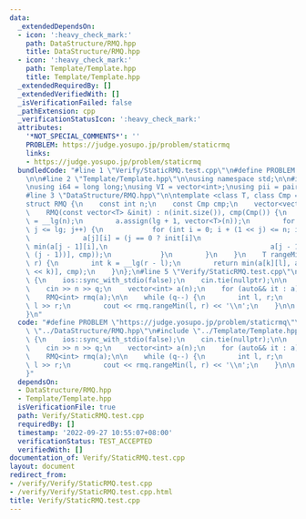 ```yaml
---
data:
  _extendedDependsOn:
  - icon: ':heavy_check_mark:'
    path: DataStructure/RMQ.hpp
    title: DataStructure/RMQ.hpp
  - icon: ':heavy_check_mark:'
    path: Template/Template.hpp
    title: Template/Template.hpp
  _extendedRequiredBy: []
  _extendedVerifiedWith: []
  _isVerificationFailed: false
  _pathExtension: cpp
  _verificationStatusIcon: ':heavy_check_mark:'
  attributes:
    '*NOT_SPECIAL_COMMENTS*': ''
    PROBLEM: https://judge.yosupo.jp/problem/staticrmq
    links:
    - https://judge.yosupo.jp/problem/staticrmq
  bundledCode: "#line 1 \"Verify/StaticRMQ.test.cpp\"\n#define PROBLEM \"https://judge.yosupo.jp/problem/staticrmq\"\
    \n\n#line 2 \"Template/Template.hpp\"\n\nusing namespace std;\n\n#include <bits/stdc++.h>\n\
    \nusing i64 = long long;\nusing VI = vector<int>;\nusing pii = pair<int, int>;\n\
    #line 3 \"DataStructure/RMQ.hpp\"\n\ntemplate <class T, class Cmp = less<T>>\n\
    struct RMQ {\n    const int n;\n    const Cmp cmp;\n    vector<vector<T>> a;\n\
    \    RMQ(const vector<T> &init) : n(init.size()), cmp(Cmp()) {\n        int lg\
    \ = __lg(n);\n        a.assign(lg + 1, vector<T>(n));\n        for (int j = 0;\
    \ j <= lg; j++) {\n            for (int i = 0; i + (1 << j) <= n; i++) {\n   \
    \             a[j][i] = (j == 0 ? init[i]\n                                  :\
    \ min(a[j - 1][i],\n                                        a[j - 1][i + (1 <<\
    \ (j - 1))], cmp));\n            }\n        }\n    }\n    T rangeMin(int l, int\
    \ r) {\n        int k = __lg(r - l);\n        return min(a[k][l], a[k][r - (1\
    \ << k)], cmp);\n    }\n};\n#line 5 \"Verify/StaticRMQ.test.cpp\"\n\nint main()\
    \ {\n    ios::sync_with_stdio(false);\n    cin.tie(nullptr);\n\n    int n, q;\n\
    \    cin >> n >> q;\n    vector<int> a(n);\n    for (auto&& it : a) cin >> it;\n\
    \    RMQ<int> rmq(a);\n\n    while (q--) {\n        int l, r;\n        cin >>\
    \ l >> r;\n        cout << rmq.rangeMin(l, r) << '\\n';\n    }\n\n    return 0;\n\
    }\n"
  code: "#define PROBLEM \"https://judge.yosupo.jp/problem/staticrmq\"\n\n#include\
    \ \"../DataStructure/RMQ.hpp\"\n#include \"../Template/Template.hpp\"\n\nint main()\
    \ {\n    ios::sync_with_stdio(false);\n    cin.tie(nullptr);\n\n    int n, q;\n\
    \    cin >> n >> q;\n    vector<int> a(n);\n    for (auto&& it : a) cin >> it;\n\
    \    RMQ<int> rmq(a);\n\n    while (q--) {\n        int l, r;\n        cin >>\
    \ l >> r;\n        cout << rmq.rangeMin(l, r) << '\\n';\n    }\n\n    return 0;\n\
    }"
  dependsOn:
  - DataStructure/RMQ.hpp
  - Template/Template.hpp
  isVerificationFile: true
  path: Verify/StaticRMQ.test.cpp
  requiredBy: []
  timestamp: '2022-09-27 10:55:07+08:00'
  verificationStatus: TEST_ACCEPTED
  verifiedWith: []
documentation_of: Verify/StaticRMQ.test.cpp
layout: document
redirect_from:
- /verify/Verify/StaticRMQ.test.cpp
- /verify/Verify/StaticRMQ.test.cpp.html
title: Verify/StaticRMQ.test.cpp
---
```


